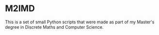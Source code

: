 # M2IMD
This is a set of small Python scripts that were made as part of my Master's degree in Discrete Maths and Computer Science. 
